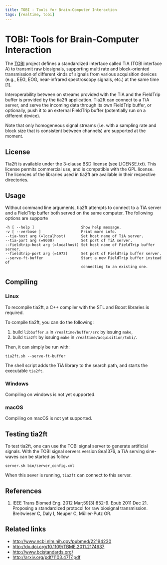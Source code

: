 ```yaml
---
title: TOBI - Tools for Brain-Computer Interaction
tags: [realtime, tobi]
---
```


# TOBI: Tools for Brain-Computer Interaction

The [TOBI](http://www.tobi-project.org) project defines a standardized interface called TiA (TOBI interface A) to transmit raw biosignals, supporting multi rate and block-oriented transmission of different kinds of signals from various acquisition devices (e.g., EEG, EOG, near-infrared spectroscopy signals, etc.) at the same time [1].

Interoperability between on streams provided with the TiA and the FieldTrip buffer is provided by the tia2ft application. Tia2ft can connect to a TiA server, and serve the incoming data through its own FieldTrip buffer, or optionally, push it to an external FieldTrip buffer (potentially run on a different device).

Note that only homogeneous signal streams (i.e. with a sampling rate and block size that is consistent between channels) are supported at the moment.

## License

Tia2ft is available under the 3-clause BSD license (see LICENSE.txt). This
license permits commercial use, and is compatible with the GPL license. The
licences of the libraries used in tia2ft are available in their respective
directories.

## Usage

Without command line arguments, tia2ft attempts to connect to a TiA server and
a FieldTrip buffer both served on the same computer. The following options are
supporte

    -h [ --help ]                     Show help message.
    -v [ --verbose ]                  Print more info.
    --tia-host arg (=localhost)       Set host name of TiA server.
    --tia-port arg (=9000)            Set port of TiA server.
    --fieldtrip-host arg (=localhost) Set host name of FieldTrip buffer server.
    --fieldtrip-port arg (=1972)      Set port of FieldTrip buffer server.
    --serve-ft-buffer                 Start a new FieldTrip buffer instead of
                                      connecting to an existing one.

## Compiling

### Linux

To recompile tia2ft, a C++ compiler with the STL and Boost libraries is
required.

To compile tia2ft, you can do the following:

1.  build `libbuffer.a` in `/realtime/buffer/src` by issuing `make`,
2.  build `tia2ft` by issuing `make` in `/realtime/acquisition/tobi/`.

Then, it can simply be run with:

    tia2ft.sh --serve-ft-buffer

The shell script adds the TiA library to the search path, and starts the
executable `tia2ft`.

### Windows

Compiling on windows is not yet supported.

### macOS

Compiling on macOS is not yet supported.

## Testing tia2ft

To test tia2ft, one can use the TOBI signal server to generate artificial
signals. With the TOBI signal servers version 8ea1376, a TiA serving
sine-waves can be started as follow

    server.sh bin/server_config.xml

When this sever is running, `tia2ft` can connect to this server.

## References

1.  IEEE Trans Biomed Eng. 2012 Mar;59(3):852-9. Epub 2011 Dec 21. Proposing a standardized protocol for raw biosignal transmission. Breitwieser C, Daly I, Neuper C, Müller-Putz GR.

## Related links

- http://www.ncbi.nlm.nih.gov/pubmed/22194230
- http://dx.doi.org/10.1109/TBME.2011.2174637
- http://www.bcistandards.org/
- http://arxiv.org/pdf/1103.4717.pdf
